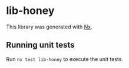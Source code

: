 # lib-honey

This library was generated with [Nx](https://nx.dev).

## Running unit tests

Run `nx test lib-honey` to execute the unit tests.

